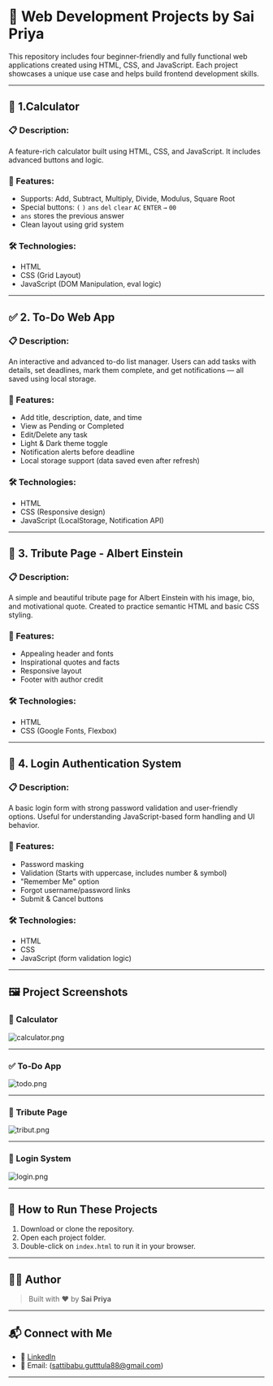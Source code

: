 # 🌟 Web Development Projects by Sai Priya

This repository includes four beginner-friendly and fully functional web applications created using HTML, CSS, and JavaScript. Each project showcases a unique use case and helps build frontend development skills.

---

## 🧮 1.Calculator

### 📋 Description:
A feature-rich calculator built using HTML, CSS, and JavaScript. It includes advanced buttons and logic.

### 🔧 Features:
- Supports: Add, Subtract, Multiply, Divide, Modulus, Square Root
- Special buttons: `(` `)` `ans` `del` `clear` `AC` `ENTER` `→` `00`
- `ans` stores the previous answer
- Clean layout using grid system

### 🛠️ Technologies:
- HTML
- CSS (Grid Layout)
- JavaScript (DOM Manipulation, eval logic)

---

## ✅ 2. To-Do Web App

### 📋 Description:
An interactive and advanced to-do list manager. Users can add tasks with details, set deadlines, mark them complete, and get notifications — all saved using local storage.

### 🔧 Features:
- Add title, description, date, and time
- View as Pending or Completed
- Edit/Delete any task
- Light & Dark theme toggle
- Notification alerts before deadline
- Local storage support (data saved even after refresh)

### 🛠️ Technologies:
- HTML
- CSS (Responsive design)
- JavaScript (LocalStorage, Notification API)

---

## 🙏 3. Tribute Page - Albert Einstein

### 📋 Description:
A simple and beautiful tribute page for Albert Einstein with his image, bio, and motivational quote. Created to practice semantic HTML and basic CSS styling.

### 🔧 Features:
- Appealing header and fonts
- Inspirational quotes and facts
- Responsive layout
- Footer with author credit

### 🛠️ Technologies:
- HTML
- CSS (Google Fonts, Flexbox)

---

## 🔐 4. Login Authentication System

### 📋 Description:
A basic login form with strong password validation and user-friendly options. Useful for understanding JavaScript-based form handling and UI behavior.

### 🔧 Features:
- Password masking
- Validation (Starts with uppercase, includes number & symbol)
- "Remember Me" option
- Forgot username/password links
- Submit & Cancel buttons

### 🛠️ Technologies:
- HTML
- CSS
- JavaScript (form validation logic)

---

## 🖼️ Project Screenshots

### 🧮 Calculator
![calculator.png](calculator.png)

---

### ✅ To-Do App
![todo.png](todo.png)

---

### 🙏 Tribute Page
![tribut.png](tribut.png)

---

### 🔐 Login System
![login.png](login.png)

---

## 📂 How to Run These Projects

1. Download or clone the repository.
2. Open each project folder.
3. Double-click on `index.html` to run it in your browser.

---

## 🧑‍💻 Author

> Built with ❤️ by **Sai Priya**

---

## 📬 Connect with Me

- 💼 [LinkedIn](https://www.linkedin.com/in/guttula-sai-priya-798016348/) 
- 📧 Email: (sattibabu.gutttula88@gmail.com)

---

